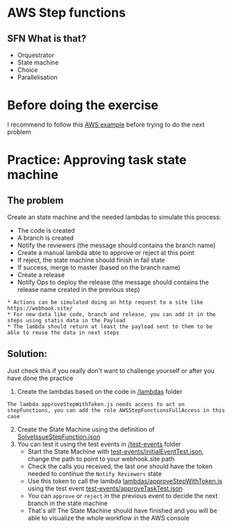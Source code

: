 # AWS Step functions

## SFN What is that?
* Orquestrator
* State machine
* Choice
* Parallelisation

# Before doing the exercise

I recommend to follow this [AWS example](https://aws.amazon.com/getting-started/hands-on/create-a-serverless-workflow-step-functions-lambda/) before trying to do the next problem 

# Practice: Approving task state machine

## The problem

Create an state machine and the needed lambdas to simulate this process:
- The code is created
- A branch is created
- Notify the reviewers (the message should contains the branch name)
- Create a manual lambda able to approve or reject at this point
- If reject, the state machine should finish in fail state
- If success, merge to master (based on the branch name)
- Create a release
- Notify Ops to deploy the release (the message should contains the release name created in the previous step)

```
* Actions can be simulated doing an http request to a site like https://webhook.site/
* For new data like code, branch and release, you can add it in the steps using statis data in the Payload
* The lambda should return at least the payload sent to them to be able to reuse the data in next steps
```

## Solution:

Just check this if you really don't want to challenge yourself or after you have done the practice

1. Create the lambdas based on the code in  [/lambdas](lambdas/) folder

```
The lambda approveStepWithToken.js needs access to act on stepFunctions, you can add the role AWSStepFunctionsFullAccess in this case
```

2. Create the State Machine using the definition of [SolveIssueStepFunction.json](SolveIssueStepFunction.json)
3. You can test it using the test events in [/test-events](test-events/) folder
	- Start the State Machine with [test-events/initialEventTest.json](test-events/initialEventTest.json), change the path to point to your webhook.site path
	- Check the calls you received, the last one should have the token needed to continue the `Notify Reviewers` state
	- Use this token to call the lambda [lambdas/approveStepWithToken.js](lambdas/approveStepWithToken.js) using the test event [test-events/approveTaskTest.json](test-events/approveTaskTest.json)
	- You can `approve` or `reject` in the previous event to decide the next branch in the state machine
	- That's all! The State Machine should have finished and you will be able to visualize the whole workflow in the AWS console